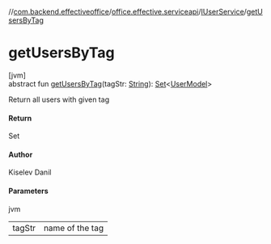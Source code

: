 //[com.backend.effectiveoffice](../../../index.md)/[office.effective.serviceapi](../index.md)/[IUserService](index.md)/[getUsersByTag](get-users-by-tag.md)

# getUsersByTag

[jvm]\
abstract fun [getUsersByTag](get-users-by-tag.md)(tagStr: [String](https://kotlinlang.org/api/latest/jvm/stdlib/kotlin/-string/index.html)): [Set](https://kotlinlang.org/api/latest/jvm/stdlib/kotlin.collections/-set/index.html)&lt;[UserModel](../../office.effective.model/-user-model/index.md)&gt;

Return all users with given tag

#### Return

Set<UserModel>

#### Author

Kiselev Danil

#### Parameters

jvm

| | |
|---|---|
| tagStr | name of the tag |
